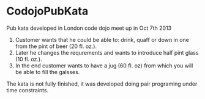 CodojoPubKata
=============

Pub kata developed in London code dojo meet up in Oct 7th 2013

1. Customer wants that he could be able to: drink, quaff or down in one from the pint of beer (20 fl. oz.).
2. Later he changes the requrements and wants to introduce half pint glass (10 fl. oz.).
3. In the end customer wants to have a jug (60 fl. oz) from which you will be able to fill the galsses.


The kata is not fully finished, it was developed doing pair programing under time constraints.
